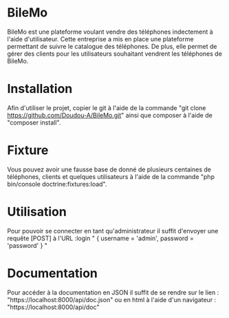 # BileMo

BileMo est une plateforme voulant vendre des téléphones indectement à l'aide d'utilisateur. Cette entreprise a mis en place une plateforme permettant de suivre le catalogue des téléphones. De plus, elle permet de gérer des clients pour les utilisateurs souhaitant vendrent les téléphones de BileMo.

# Installation 

Afin d'utiliser le projet, copier le git à l'aide de la commande "git clone https://github.com/Doudou-A/BileMo.git" ainsi que composer à l'aide de "composer install".

# Fixture 

Vous pouvez avoir une fausse base de donné de plusieurs centaines de téléphones, clients et quelques utilisateurs à l'aide de la commande "php bin/console doctrine:fixtures:load".

# Utilisation

Pour pouvoir se connecter en tant qu'administrateur il suffit d'envoyer une requête [POST] à l'URL :login
"
{
  username = 'admin',
  password = 'password'
}
"

# Documentation

Pour accéder à la documentation en JSON il suffit de se rendre sur le lien : 
"https://localhost:8000/api/doc.json"
ou en html à l'aide d'un navigateur : 
"https://localhost:8000/api/doc"
